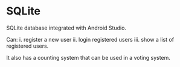 # SQLite
SQLite database integrated with Android Studio.

Can:
i. register a new user
ii. login registered users
iii. show a list of registered users.

It also has a counting system that can be used in a voting system.
